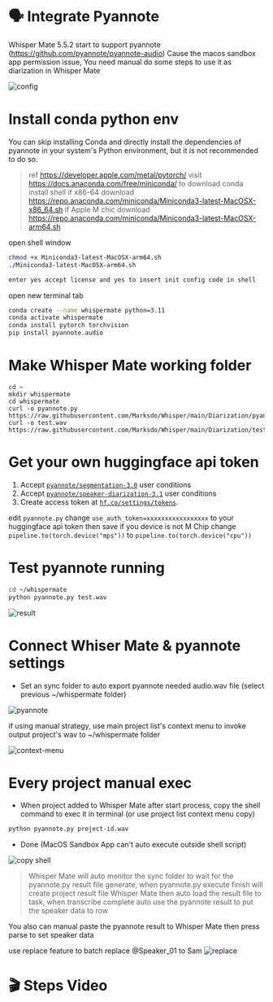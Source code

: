 # 🗣️ Integrate Pyannote
Whisper Mate 5.5.2 start to support pyannote (https://github.com/pyannote/pyannote-audio)
Cause the macos sandbox app permission issue, You need manual do some steps to use it as diarization in Whisper Mate

![config](config.png)

# Install conda python env
You can skip installing Conda and directly install the dependencies of pyannote in your system's Python environment, but it is not recommended to do so.
> ref https://developer.apple.com/metal/pytorch/
visit https://docs.anaconda.com/free/miniconda/ to download conda install shell
if x86-64 download https://repo.anaconda.com/miniconda/Miniconda3-latest-MacOSX-x86_64.sh
if Apple M chic download https://repo.anaconda.com/miniconda/Miniconda3-latest-MacOSX-arm64.sh

open shell window
```sh
chmod +x Miniconda3-latest-MacOSX-arm64.sh
./Miniconda3-latest-MacOSX-arm64.sh

enter yes accept license and yes to insert init config code in shell
```

open new terminal tab
```sh
conda create --name whispermate python=3.11
conda activate whispermate
conda install pytorch torchvision
pip install pyannote.audio
```

# Make Whisper Mate working folder
```
cd ~
mkdir whispermate
cd whispermate
curl -o pyannote.py https://raw.githubusercontent.com/Marksdo/Whisper/main/Diarization/pyannote.py
curl -o test.wav https://raw.githubusercontent.com/Marksdo/Whisper/main/Diarization/test.wav
```

# Get your own huggingface api token
1. Accept [`pyannote/segmentation-3.0`](https://hf.co/pyannote/segmentation-3.0) user conditions
2. Accept [`pyannote/speaker-diarization-3.1`](https://hf.co/pyannote/speaker-diarization-3.1) user conditions
3. Create access token at [`hf.co/settings/tokens`](https://hf.co/settings/tokens).

edit `pyannote.py` change `use_auth_token=xxxxxxxxxxxxxxxxx` to your huggingface api token then save
if you device is not M Chip change `pipeline.to(torch.device("mps"))` to `pipeline.to(torch.device("cpu"))`

# Test pyannote running
```sh
cd ~/whispermate
python pyannote.py test.wav
```

![result](result.png)

# Connect Whiser Mate & pyannote settings
- Set an sync folder to auto export pyannote needed audio.wav file (select previous ~/whispermate folder)

![pyannote](folder.png)

if using manual strategy, use main project list's context menu to invoke output project's wav to ~/whispermate folder

![context-menu](contextmenu.png)

# Every project manual exec
- When project added to Whisper Mate after start process, copy the shell command to exec it in terminal (or use project list context menu copy)
```sh
python pyannote.py project-id.wav
```
- Done (MacOS Sandbox App can't auto execute outside shell script)

![copy shell](copyshell.png)

> Whisper Mate will auto monitor the sync folder to wait for the pyannote.py result file generate, when pyannote.py execute finish will create project result file
> Whisper Mate then auto load the result file to task, when transcribe complete auto use the pyannote result to put the speaker data to row

You also can manual paste the pyannote result to Whisper Mate then press parse to set speaker data


use replace feature to batch replace  @Speaker_01 to Sam 
![replace](replace.png)


# 🎬 Steps Video

